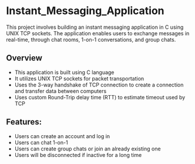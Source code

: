 # Instant_Messaging_Application

This project involves building an instant messaging application in C using UNIX TCP sockets. The application enables users to exchange messages in real-time, through chat rooms, 1-on-1 conversations,  and group chats.

## Overview
- This application is built using C language
- It utilizes UNIX TCP sockets for packet transportation
- Uses the 3-way handshake of TCP connection to create a connection and transfer data between computers
- Uses custom Round-Trip delay time (RTT) to estimate timeout used by TCP

## Features:
- Users can create an account and log in
- Users can chat 1-on-1
- Users can create group chats or join an already existing one
- Users will be disconnected if inactive for a long time
